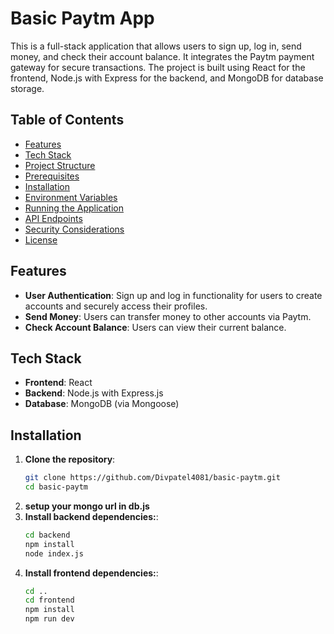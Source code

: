 # **Basic Paytm App**

This is a full-stack application that allows users to sign up, log in, send money, and check their account balance. It integrates the Paytm payment gateway for secure transactions. The project is built using React for the frontend, Node.js with Express for the backend, and MongoDB for database storage.

## **Table of Contents**

- [Features](__#features__)
- [Tech Stack](__#tech-stack__)
- [Project Structure](__#project-structure__)
- [Prerequisites](__#prerequisites__)
- [Installation](__#installation__)
- [Environment Variables](__#environment-variables__)
- [Running the Application](__#running-the-application__)
- [API Endpoints](__#api-endpoints__)
- [Security Considerations](__#security-considerations__)
- [License](__#license__)

## **Features**

- ********User Authentication********: Sign up and log in functionality for users to create accounts and securely access their profiles.
- ********Send Money********: Users can transfer money to other accounts via Paytm.
- ********Check Account Balance********: Users can view their current balance.

## **Tech Stack**

- ********Frontend********: React
- ********Backend********: Node.js with Express.js
- ********Database********: MongoDB (via Mongoose)
## **Installation**

1. ********Clone the repository********:
   ```bash
   git clone https://github.com/Divpatel4081/basic-paytm.git
   cd basic-paytm
   ```
2. ********setup your mongo url in db.js********
3. ********Install backend dependencies:********:
   ```bash
   cd backend
   npm install
   node index.js
   ```
4. ********Install frontend dependencies:********:
   ```bash
   cd ..
   cd frontend
   npm install
   npm run dev
   ```